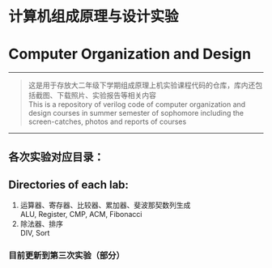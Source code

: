 # 计算机组成原理与设计实验
# Computer Organization and Design
***
> 这是用于存放大二年级下学期组成原理上机实验课程代码的仓库，库内还包括截图、下载照片、实验报告等相关内容  
> This is a repository of verilog code of computer organization and design courses in summer semester of sophomore including the screen-catches, photos and reports of courses  

***
## 各次实验对应目录：  
## Directories of each lab:   
1. 运算器、寄存器、比较器、累加器、斐波那契数列生成  
    ALU, Register, CMP, ACM, Fibonacci
2. 除法器、排序  
    DIV, Sort

### 目前更新到第三次实验（部分）